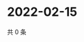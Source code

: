 # 2022-02-15

共 0 条

<!-- BEGIN WEIBO -->
<!-- 最后更新时间 Tue Feb 15 2022 15:14:01 GMT+0800 (China Standard Time) -->

<!-- END WEIBO -->
